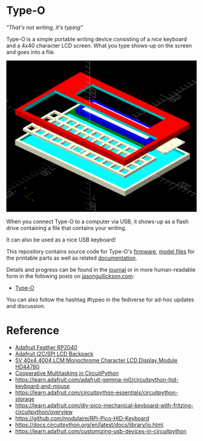 # Type-O

*"That's not writing, it's typing"*

Type-O is a simple portable writing device consisting of a *nice* keyboard and a 4x40 character LCD screen.  What you type shows-up on the screen and goes into a file.

![exploded 3D render](./render_explode.png)

When you connect Type-O to a computer via USB, it shows-up as a flash drive containing a file that contains your writing.

It can also be used as a nice USB keyboard!

This repository contains source code for Type-O's [firmware](./firmware), [model files](./models) for the printable parts as well as related [documentation](.docs).

Details and progress can be found in the [journal](./journal.md) or in more human-readable form in the following posts on [jasongullickson.com](https://jasongullickson.com): 

* [Type-O](https://jasongullickson.com/type-o.html)

You can also follow the hashtag #typeo in the fediverse for ad-hoc updates and discussion.


# Reference

* [Adafruit Feather RP2040](https://learn.adafruit.com/adafruit-feather-rp2040-pico)
* [Adafruit I2C/SPI LCD Backpack](https://learn.adafruit.com/i2c-spi-lcd-backpack)
* [5V 40x4 4004 LCM Monochrome Character LCD Display Module HD44780](https://www.ebay.com/itm/291024701200)
* [Cooperative Multitasking in CircuitPython](https://learn.adafruit.com/cooperative-multitasking-in-circuitpython-with-asyncio/overview)
* https://learn.adafruit.com/adafruit-gemma-m0/circuitpython-hid-keyboard-and-mouse
* https://learn.adafruit.com/circuitpython-essentials/circuitpython-storage
* https://learn.adafruit.com/diy-pico-mechanical-keyboard-with-fritzing-circuitpython/overview
* https://github.com/modulaire/RPi-Pico-HID-Keyboard
* https://docs.circuitpython.org/en/latest/docs/library/io.html
* https://learn.adafruit.com/customizing-usb-devices-in-circuitpython
